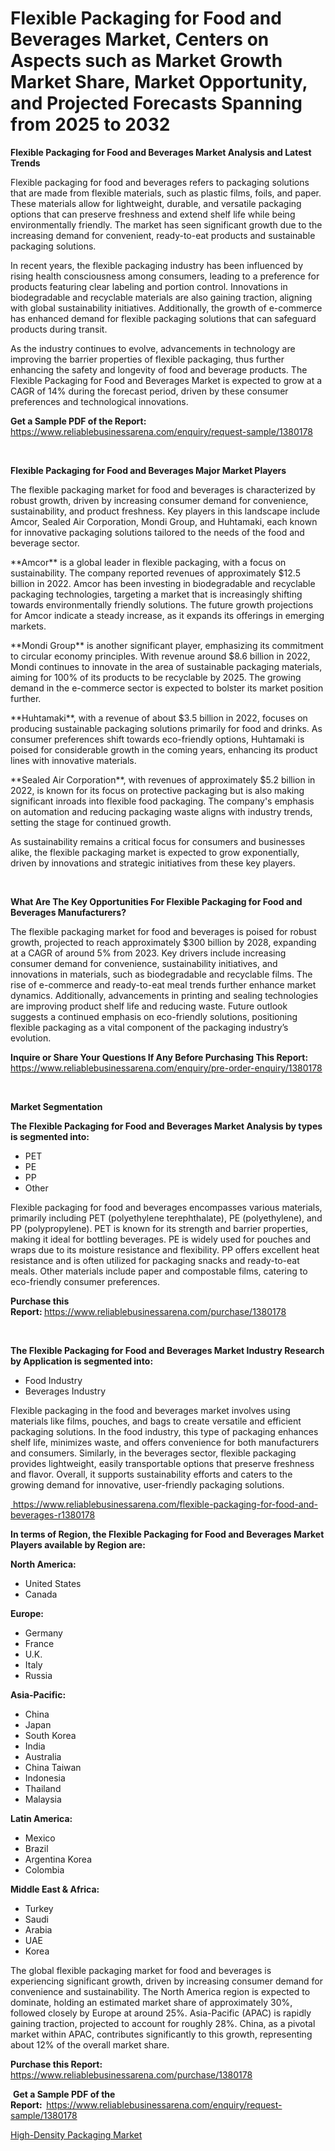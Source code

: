 <p><h1>Flexible Packaging for Food and Beverages Market, Centers on Aspects such as Market Growth Market Share, Market Opportunity, and Projected Forecasts Spanning from 2025 to 2032</h1></p><p><strong>Flexible Packaging for Food and Beverages Market Analysis and Latest Trends</strong></p>
<p><p>Flexible packaging for food and beverages refers to packaging solutions that are made from flexible materials, such as plastic films, foils, and paper. These materials allow for lightweight, durable, and versatile packaging options that can preserve freshness and extend shelf life while being environmentally friendly. The market has seen significant growth due to the increasing demand for convenient, ready-to-eat products and sustainable packaging solutions.</p><p>In recent years, the flexible packaging industry has been influenced by rising health consciousness among consumers, leading to a preference for products featuring clear labeling and portion control. Innovations in biodegradable and recyclable materials are also gaining traction, aligning with global sustainability initiatives. Additionally, the growth of e-commerce has enhanced demand for flexible packaging solutions that can safeguard products during transit.</p><p>As the industry continues to evolve, advancements in technology are improving the barrier properties of flexible packaging, thus further enhancing the safety and longevity of food and beverage products. The Flexible Packaging for Food and Beverages Market is expected to grow at a CAGR of 14% during the forecast period, driven by these consumer preferences and technological innovations.</p></p>
<p><strong>Get a Sample PDF of the Report:&nbsp;</strong> <a href="https://www.reliablebusinessarena.com/enquiry/request-sample/1380178?utm_campaign=1871&utm_medium=2&utm_source=Github&utm_content=ia&utm_term=08032025&utm_id=flexible-packaging-for-food-and-beverages">https://www.reliablebusinessarena.com/enquiry/request-sample/1380178</a></p>
<p>&nbsp;</p>
<p><strong>Flexible Packaging for Food and Beverages Major Market Players</strong></p>
<p><p>The flexible packaging market for food and beverages is characterized by robust growth, driven by increasing consumer demand for convenience, sustainability, and product freshness. Key players in this landscape include Amcor, Sealed Air Corporation, Mondi Group, and Huhtamaki, each known for innovative packaging solutions tailored to the needs of the food and beverage sector.</p><p>**Amcor** is a global leader in flexible packaging, with a focus on sustainability. The company reported revenues of approximately $12.5 billion in 2022. Amcor has been investing in biodegradable and recyclable packaging technologies, targeting a market that is increasingly shifting towards environmentally friendly solutions. The future growth projections for Amcor indicate a steady increase, as it expands its offerings in emerging markets.</p><p>**Mondi Group** is another significant player, emphasizing its commitment to circular economy principles. With revenue around $8.6 billion in 2022, Mondi continues to innovate in the area of sustainable packaging materials, aiming for 100% of its products to be recyclable by 2025. The growing demand in the e-commerce sector is expected to bolster its market position further.</p><p>**Huhtamaki**, with a revenue of about $3.5 billion in 2022, focuses on producing sustainable packaging solutions primarily for food and drinks. As consumer preferences shift towards eco-friendly options, Huhtamaki is poised for considerable growth in the coming years, enhancing its product lines with innovative materials.</p><p>**Sealed Air Corporation**, with revenues of approximately $5.2 billion in 2022, is known for its focus on protective packaging but is also making significant inroads into flexible food packaging. The company's emphasis on automation and reducing packaging waste aligns with industry trends, setting the stage for continued growth.</p><p>As sustainability remains a critical focus for consumers and businesses alike, the flexible packaging market is expected to grow exponentially, driven by innovations and strategic initiatives from these key players.</p></p>
<p>&nbsp;</p>
<p><strong>What Are The Key Opportunities For Flexible Packaging for Food and Beverages Manufacturers?</strong></p>
<p><p>The flexible packaging market for food and beverages is poised for robust growth, projected to reach approximately $300 billion by 2028, expanding at a CAGR of around 5% from 2023. Key drivers include increasing consumer demand for convenience, sustainability initiatives, and innovations in materials, such as biodegradable and recyclable films. The rise of e-commerce and ready-to-eat meal trends further enhance market dynamics. Additionally, advancements in printing and sealing technologies are improving product shelf life and reducing waste. Future outlook suggests a continued emphasis on eco-friendly solutions, positioning flexible packaging as a vital component of the packaging industry’s evolution.</p></p>
<p><strong>Inquire or Share Your Questions If Any Before Purchasing This Report:</strong> <a href="https://www.reliablebusinessarena.com/enquiry/pre-order-enquiry/1380178?utm_campaign=1871&utm_medium=2&utm_source=Github&utm_content=ia&utm_term=08032025&utm_id=flexible-packaging-for-food-and-beverages">https://www.reliablebusinessarena.com/enquiry/pre-order-enquiry/1380178</a></p>
<p>&nbsp;</p>
<p><strong>Market Segmentation</strong></p>
<p><strong>The Flexible Packaging for Food and Beverages Market Analysis by types is segmented into:</strong></p>
<p><ul><li>PET</li><li>PE</li><li>PP</li><li>Other</li></ul></p>
<p><p>Flexible packaging for food and beverages encompasses various materials, primarily including PET (polyethylene terephthalate), PE (polyethylene), and PP (polypropylene). PET is known for its strength and barrier properties, making it ideal for bottling beverages. PE is widely used for pouches and wraps due to its moisture resistance and flexibility. PP offers excellent heat resistance and is often utilized for packaging snacks and ready-to-eat meals. Other materials include paper and compostable films, catering to eco-friendly consumer preferences.</p></p>
<p><strong>Purchase this Report:&nbsp;</strong><a href="https://www.reliablebusinessarena.com/purchase/1380178?utm_campaign=1871&utm_medium=2&utm_source=Github&utm_content=ia&utm_term=08032025&utm_id=flexible-packaging-for-food-and-beverages">https://www.reliablebusinessarena.com/purchase/1380178</a></p>
<p>&nbsp;</p>
<p><strong>The Flexible Packaging for Food and Beverages Market Industry Research by Application is segmented into:</strong></p>
<p><ul><li>Food Industry</li><li>Beverages Industry</li></ul></p>
<p><p>Flexible packaging in the food and beverages market involves using materials like films, pouches, and bags to create versatile and efficient packaging solutions. In the food industry, this type of packaging enhances shelf life, minimizes waste, and offers convenience for both manufacturers and consumers. Similarly, in the beverages sector, flexible packaging provides lightweight, easily transportable options that preserve freshness and flavor. Overall, it supports sustainability efforts and caters to the growing demand for innovative, user-friendly packaging solutions.</p></p>
<p><a href="https://www.reliablebusinessarena.com/flexible-packaging-for-food-and-beverages-r1380178?utm_campaign=1871&utm_medium=2&utm_source=Github&utm_content=ia&utm_term=08032025&utm_id=flexible-packaging-for-food-and-beverages">&nbsp;https://www.reliablebusinessarena.com/flexible-packaging-for-food-and-beverages-r1380178</a></p>
<p><strong>In terms of Region, the Flexible Packaging for Food and Beverages Market Players available by Region are:</strong></p>
<p>
    <p> <strong> North America: </strong>
        <ul>
            <li>United States</li>
            <li>Canada</li>
        </ul>
        </p> 
    <p> <strong> Europe: </strong>
        <ul>
            <li>Germany</li>
            <li>France</li>
            <li>U.K.</li>
            <li>Italy</li>
            <li>Russia</li>
        </ul>
        </p> 
    <p> <strong> Asia-Pacific: </strong>
        <ul>
            <li>China</li>
            <li>Japan</li>
            <li>South Korea</li>
            <li>India</li>
            <li>Australia</li>
            <li>China Taiwan</li>
            <li>Indonesia</li>
            <li>Thailand</li>
            <li>Malaysia</li>
        </ul>
        </p> 
    <p> <strong> Latin America: </strong>
        <ul>
            <li>Mexico</li>
            <li>Brazil</li>
            <li>Argentina Korea</li>
            <li>Colombia</li>
        </ul>
        </p> 
    <p> <strong> Middle East & Africa: </strong>
        <ul>
            <li>Turkey</li>
            <li>Saudi</li>
            <li>Arabia</li>
            <li>UAE</li>
            <li>Korea</li>
        </ul>
    </p>
    </p>
<p><p>The global flexible packaging market for food and beverages is experiencing significant growth, driven by increasing consumer demand for convenience and sustainability. The North America region is expected to dominate, holding an estimated market share of approximately 30%, followed closely by Europe at around 25%. Asia-Pacific (APAC) is rapidly gaining traction, projected to account for roughly 28%. China, as a pivotal market within APAC, contributes significantly to this growth, representing about 12% of the overall market share.</p></p>
<p><strong>Purchase this Report: </strong><a href="https://www.reliablebusinessarena.com/purchase/1380178?utm_campaign=1871&utm_medium=2&utm_source=Github&utm_content=ia&utm_term=08032025&utm_id=flexible-packaging-for-food-and-beverages">https://www.reliablebusinessarena.com/purchase/1380178</a></p>
<p>&nbsp;<strong>Get a Sample PDF of the Report:&nbsp;&nbsp;</strong><a href="https://www.reliablebusinessarena.com/enquiry/request-sample/1380178?utm_campaign=1871&utm_medium=2&utm_source=Github&utm_content=ia&utm_term=08032025&utm_id=flexible-packaging-for-food-and-beverages">https://www.reliablebusinessarena.com/enquiry/request-sample/1380178</a></p>
<p><strong></strong></p>
<p><p><a href="https://github.com/marloy8/Market-Research-Report-List-7/blob/main/high-density-packaging-market.md?utm_campaign=1871&utm_medium=2&utm_source=Github&utm_content=ia&utm_term=08032025&utm_id=flexible-packaging-for-food-and-beverages">High-Density Packaging Market</a></p></p>